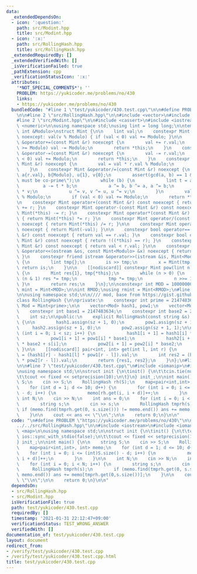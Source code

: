 ```yaml
---
data:
  _extendedDependsOn:
  - icon: ':question:'
    path: src/Modint.hpp
    title: src/Modint.hpp
  - icon: ':x:'
    path: src/RollingHash.hpp
    title: src/RollingHash.hpp
  _extendedRequiredBy: []
  _extendedVerifiedWith: []
  _isVerificationFailed: true
  _pathExtension: cpp
  _verificationStatusIcon: ':x:'
  attributes:
    '*NOT_SPECIAL_COMMENTS*': ''
    PROBLEM: https://yukicoder.me/problems/no/430
    links:
    - https://yukicoder.me/problems/no/430
  bundledCode: "#line 1 \"test/yukicoder/430.test.cpp\"\n\n#define PROBLEM \"https://yukicoder.me/problems/no/430\"\
    \n\n#line 2 \"src/RollingHash.hpp\"\n\n#include <vector>\n#include <string>\n\n\
    #line 2 \"src/Modint.hpp\"\n\n#include <cassert>\n#include <iostream>\n#include\
    \ <numeric>\n\nusing namespace std;\nusing lint = long long;\n\ntemplate<const\
    \ int &Modulo>\nstruct Mint {\n\n    lint val;\n    constexpr Mint(lint v = 0)\
    \ noexcept: val(v % Modulo) { if (val < 0) val += Modulo; }\n\n    constexpr Mint\
    \ &operator+=(const Mint &r) noexcept {\n        val += r.val;\n        if (val\
    \ >= Modulo) val -= Modulo;\n        return *this;\n    }\n    constexpr Mint\
    \ &operator-=(const Mint &r) noexcept {\n        val -= r.val;\n        if (val\
    \ < 0) val += Modulo;\n        return *this;\n    }\n    constexpr Mint &operator*=(const\
    \ Mint &r) noexcept {\n        val = val * r.val % Modulo;\n        return *this;\n\
    \    }\n    constexpr Mint &operator/=(const Mint &r) noexcept {\n        lint\
    \ a{r.val}, b{Modulo}, u{1}, v{0};\n        assert(gcd(a, b) == 1 && \"a and b\
    \ must be co-prime\");\n        while (b) {\n            lint t = a / b;\n   \
    \         a -= t * b;\n            a ^= b, b ^= a, a ^= b;\n            u -= t\
    \ * v;\n            u ^= v, v ^= u, u ^= v;\n        }\n        val = val * u\
    \ % Modulo;\n        if (val < 0) val += Modulo;\n        return *this;\n    }\n\
    \n    constexpr Mint operator+(const Mint &r) const noexcept { return Mint(*this)\
    \ += r; }\n    constexpr Mint operator-(const Mint &r) const noexcept { return\
    \ Mint(*this) -= r; }\n    constexpr Mint operator*(const Mint &r) const noexcept\
    \ { return Mint(*this) *= r; }\n    constexpr Mint operator/(const Mint &r) const\
    \ noexcept { return Mint(*this) /= r; }\n\n    constexpr Mint operator-() const\
    \ noexcept { return Mint(-val); }\n\n    constexpr bool operator==(const Mint\
    \ &r) const noexcept { return val == r.val; }\n    constexpr bool operator!=(const\
    \ Mint &r) const noexcept { return !((*this) == r); }\n    constexpr bool operator<(const\
    \ Mint &r) const noexcept { return val < r.val; }\n\n    constexpr friend ostream\
    \ &operator<<(ostream &os, const Mint<Modulo> &x) noexcept { return os << x.val;\
    \ }\n    constexpr friend istream &operator>>(istream &is, Mint<Modulo> &x) noexcept\
    \ {\n        lint tmp{};\n        is >> tmp;\n        x = Mint(tmp);\n       \
    \ return is;\n    }\n\n    [[nodiscard]] constexpr Mint pow(lint n) const noexcept\
    \ {\n        Mint res{1}, tmp{*this};\n        while (n > 0) {\n            if\
    \ (n & 1) res *= tmp;\n            tmp *= tmp;\n            n >>= 1;\n       \
    \ }\n        return res;\n    }\n};\n\nconstexpr int MOD = 1000000007;\nusing\
    \ mint = Mint<MOD>;\n\nint RMOD;\nusing rmint = Mint<RMOD>;\n#line 7 \"src/RollingHash.hpp\"\
    \n\nusing namespace std;\n\n//// mod, base from https://gist.github.com/privet-kitty/295ac9202b7abb3039b493f8238bf40f\n\
    class RollingHash {\n\nprivate:\n    constexpr int prime = 2147483647;\n    using\
    \ Mod = Mint<prime>;\n\n    vector<Mod> hash1, pow1;\n    vector<Mod> hash2, pow2;\n\
    \    constexpr int base1 = 2147483634;\n    constexpr int base2 = 2147483627;\n\
    \    int sz;\n\npublic:\n    explicit RollingHash(const string &s) : sz(s.size())\
    \ {\n\n        hash1.assign(sz + 1, 0);\n        pow1.assign(sz + 1, 1);\n   \
    \     hash2.assign(sz + 1, 0);\n        pow2.assign(sz + 1, 1);\n\n        for\
    \ (int i = 0; i < sz; i++) {\n            hash1[i + 1] = hash1[i] * base1 + s[i];\n\
    \            pow1[i + 1] = pow1[i] * base1;\n            hash2[i + 1] = hash2[i]\
    \ * base2 + s[i];\n            pow2[i + 1] = pow2[i] * base2;\n        }\n   \
    \ }\n\n    [[nodiscard]] pair<int, int> get(int l, int r) {\n        int res1\
    \ = (hash1[r] - hash1[l] * pow1[r - l]).val;\n        int res2 = (hash2[r] - hash2[l]\
    \ * pow2[r - l]).val;\n        return {res1, res2};\n    }\n};\n#line 5 \"test/yukicoder/430.test.cpp\"\
    \n\n#line 7 \"test/yukicoder/430.test.cpp\"\n#include <iomanip>\n#include <map>\n\
    \nusing namespace std;\n\nstruct init {\n\tinit() {\n\t\tcin.tie(nullptr); ios::sync_with_stdio(false);\n\
    \t\tcout << fixed << setprecision(10);\n\t}\n} init_;\n\nint main() {\n\n    string\
    \ S;\n    cin >> S;\n    RollingHash rh(S);\n    map<pair<int,int>, int> memo;\n\
    \    for (int d = 1; d <= 10; d++) {\n        for (int i = 0; i <= (int)S.size()\
    \ - d; i++) {\n            memo[rh.get(i, i + d)]++;\n        }\n    }\n\n   \
    \ int N;\n    cin >> N;\n    int ans = 0;\n    for (int i = 0; i < N; i++) {\n\
    \        string s;\n        cin >> s;\n        RollingHash tmprh(s);\n       \
    \ if (memo.find(tmprh.get(0, s.size())) != memo.end()) ans += memo[tmprh.get(0,s.size())];\n\
    \    }\n\n    cout << ans << \"\\n\";\n\n    return 0;\n}\n\n"
  code: "\n#define PROBLEM \"https://yukicoder.me/problems/no/430\"\n\n#include \"\
    ../../src/RollingHash.hpp\"\n\n#include <iostream>\n#include <iomanip>\n#include\
    \ <map>\n\nusing namespace std;\n\nstruct init {\n\tinit() {\n\t\tcin.tie(nullptr);\
    \ ios::sync_with_stdio(false);\n\t\tcout << fixed << setprecision(10);\n\t}\n\
    } init_;\n\nint main() {\n\n    string S;\n    cin >> S;\n    RollingHash rh(S);\n\
    \    map<pair<int,int>, int> memo;\n    for (int d = 1; d <= 10; d++) {\n    \
    \    for (int i = 0; i <= (int)S.size() - d; i++) {\n            memo[rh.get(i,\
    \ i + d)]++;\n        }\n    }\n\n    int N;\n    cin >> N;\n    int ans = 0;\n\
    \    for (int i = 0; i < N; i++) {\n        string s;\n        cin >> s;\n   \
    \     RollingHash tmprh(s);\n        if (memo.find(tmprh.get(0, s.size())) !=\
    \ memo.end()) ans += memo[tmprh.get(0,s.size())];\n    }\n\n    cout << ans <<\
    \ \"\\n\";\n\n    return 0;\n}\n\n"
  dependsOn:
  - src/RollingHash.hpp
  - src/Modint.hpp
  isVerificationFile: true
  path: test/yukicoder/430.test.cpp
  requiredBy: []
  timestamp: '2021-01-31 22:12:47+09:00'
  verificationStatus: TEST_WRONG_ANSWER
  verifiedWith: []
documentation_of: test/yukicoder/430.test.cpp
layout: document
redirect_from:
- /verify/test/yukicoder/430.test.cpp
- /verify/test/yukicoder/430.test.cpp.html
title: test/yukicoder/430.test.cpp
---
```

